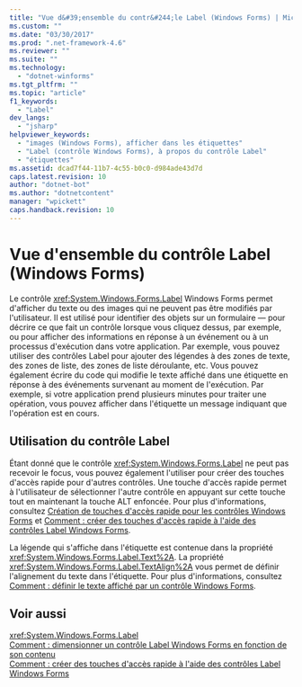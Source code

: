 ```yaml
---
title: "Vue d&#39;ensemble du contr&#244;le Label (Windows Forms) | Microsoft Docs"
ms.custom: ""
ms.date: "03/30/2017"
ms.prod: ".net-framework-4.6"
ms.reviewer: ""
ms.suite: ""
ms.technology: 
  - "dotnet-winforms"
ms.tgt_pltfrm: ""
ms.topic: "article"
f1_keywords: 
  - "Label"
dev_langs: 
  - "jsharp"
helpviewer_keywords: 
  - "images (Windows Forms), afficher dans les étiquettes"
  - "Label (contrôle Windows Forms), à propos du contrôle Label"
  - "étiquettes"
ms.assetid: dcad7f44-11b7-4c55-b0c0-d984ade43d7d
caps.latest.revision: 10
author: "dotnet-bot"
ms.author: "dotnetcontent"
manager: "wpickett"
caps.handback.revision: 10
---
```

# Vue d&#39;ensemble du contr&#244;le Label (Windows Forms)
Le contrôle <xref:System.Windows.Forms.Label> Windows Forms permet d'afficher du texte ou des images qui ne peuvent pas être modifiés par l'utilisateur.  Il est utilisé pour identifier des objets sur un formulaire — pour décrire ce que fait un contrôle lorsque vous cliquez dessus, par exemple, ou pour afficher des informations en réponse à un événement ou à un processus d'exécution dans votre application.  Par exemple, vous pouvez utiliser des contrôles Label pour ajouter des légendes à des zones de texte, des zones de liste, des zones de liste déroulante, etc.  Vous pouvez également écrire du code qui modifie le texte affiché dans une étiquette en réponse à des événements survenant au moment de l'exécution.  Par exemple, si votre application prend plusieurs minutes pour traiter une opération, vous pouvez afficher dans l'étiquette un message indiquant que l'opération est en cours.  
  
## Utilisation du contrôle Label  
 Étant donné que le contrôle <xref:System.Windows.Forms.Label> ne peut pas recevoir le focus, vous pouvez également l'utiliser pour créer des touches d'accès rapide pour d'autres contrôles.  Une touche d'accès rapide permet à l'utilisateur de sélectionner l'autre contrôle en appuyant sur cette touche tout en maintenant la touche ALT enfoncée.  Pour plus d'informations, consultez [Création de touches d'accès rapide pour les contrôles Windows Forms](../../../../docs/framework/winforms/controls/how-to-create-access-keys-for-windows-forms-controls.md) et [Comment : créer des touches d'accès rapide à l'aide des contrôles Label Windows Forms](../../../../docs/framework/winforms/controls/how-to-create-access-keys-with-windows-forms-label-controls.md).  
  
 La légende qui s'affiche dans l'étiquette est contenue dans la propriété <xref:System.Windows.Forms.Label.Text%2A>.  La propriété <xref:System.Windows.Forms.Label.TextAlign%2A> vous permet de définir l'alignement du texte dans l'étiquette.  Pour plus d'informations, consultez [Comment : définir le texte affiché par un contrôle Windows Forms](../../../../docs/framework/winforms/controls/how-to-set-the-text-displayed-by-a-windows-forms-control.md).  
  
## Voir aussi  
 <xref:System.Windows.Forms.Label>   
 [Comment : dimensionner un contrôle Label Windows Forms en fonction de son contenu](../../../../docs/framework/winforms/controls/how-to-size-a-windows-forms-label-control-to-fit-its-contents.md)   
 [Comment : créer des touches d'accès rapide à l'aide des contrôles Label Windows Forms](../../../../docs/framework/winforms/controls/how-to-create-access-keys-with-windows-forms-label-controls.md)
